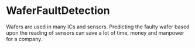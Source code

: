 # WaferFaultDetection
Wafers are used in many ICs and sensors. Predicting the faulty wafer based upon the reading of sensors can save a lot of time, money and manpower for a company.
